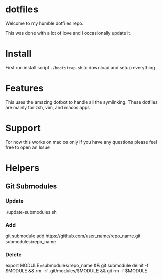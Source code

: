 # dotfiles

Welcome to my humble dotfiles repo.

This was done with a lot of love and I occasionally update it.

# Install

First run install script `./bootstrap.sh` to download and setup everything

# Features

This uses the amazing dotbot to handle all the symlinking.
These dotfiles are mainly for zsh, vim, and macos apps

# Support

For now this works on mac os only
If you have any questions please feel free to open an Issue

# Helpers
## Git Submodules
### Update
./update-submodules.sh
### Add
git submodule add https://github.com/user_name/repo_name.git submodules/repo_name
### Delete
export MODULE=submodules/repo_name && git submodule deinit -f $MODULE && rm -rf .git/modules/$MODULE && git rm -f $MODULE
